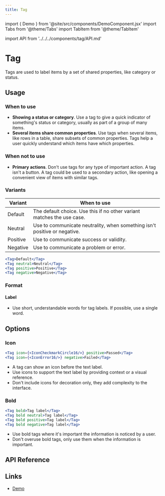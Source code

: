 ```yaml
---
title: Tag
---
```


import { Demo } from '@site/src/components/DemoComponent.jsx'
import Tabs from '@theme/Tabs'
import TabItem from '@theme/TabItem'

import API from '../../../components/tag/API.md'

# Tag

Tags are used to label items by a set of shared properties, like category or status.

<Demo
    path="tag--default"
    height="120px"
/>

## Usage

### When to use

-   **Showing a status or category**. Use a tag to give a quick indicator of something's status or category, usually as part of a group of many items.
-   **Several items share common properties**. Use tags when several items, like rows in a table, share subsets of common properties. Tags help a user quickly understand which items have which properties.

### When not to use

-   **Primary actions**. Don't use tags for any type of important action. A tag isn't a button. A tag could be used to a secondary action, like opening a convenient view of items with similar tags.

### Variants

| Variant                      | When to use                                                               |
| ---------------------------- | ------------------------------------------------------------------------- |
| Default                      | The default choice. Use this if no other variant matches the use case.    |
| Neutral                      | Use to communicate neutrality, when something isn't positive or negative. |
| Positive                     | Use to communicate success or validity.                                   |
| Negative                     | Use to communicate a problem or error.                                    |

<Tabs>
    <TabItem value="Default" label="Default">
        <Demo
            path="tag--default"
            height="120px"
        />
    </TabItem>
    <TabItem value="Neutral" label="Neutral">
        <Demo
            path="tag--neutral"
            height="120px"
        />
    </TabItem>
    <TabItem value="Positive" label="Positive">
        <Demo
            path="tag--positive"
            height="120px"
        />
    </TabItem>
    <TabItem value="Negative" label="Negative">
        <Demo
            path="tag--negative"
            height="120px"
        />
    </TabItem>
</Tabs>

```jsx
<Tag>Default</Tag>
<Tag neutral>Neutral</Tag>
<Tag positive>Positive</Tag>
<Tag negative>Negative</Tag>
```

### Format

#### Label

-   Use short, understandable words for tag labels. If possible, use a single word.

## Options

### Icon

<Demo
    path="tag--with-large-icon"
    height="120px"
/>

```jsx
<Tag icon={<IconCheckmarkCircle16/>} positive>Passed</Tag>
<Tag icon={<IconError16/>} negative>Failed</Tag>
```

-   A tag can show an icon before the text label.
-   Use icons to support the text label by providing context or a visual reference.
-   Don't include icons for decoration only, they add complexity to the interface.

### Bold

<Tabs>
    <TabItem value="Default" label="Default">
        <Demo
            path="tag--bold"
            height="120px"
        />
    </TabItem>
    <TabItem value="Neutral" label="Neutral">
        <Demo
            path="tag--bold"
            height="120px"
            args="neutral:true"
        />
    </TabItem>
    <TabItem value="Positive" label="Positive">
        <Demo
            path="tag--bold"
            height="120px"
            args="positive:true"
        />
    </TabItem>
    <TabItem value="Negative" label="Negative">
        <Demo
            path="tag--bold"
            height="120px"
            args="negative:true"
        />
    </TabItem>
</Tabs>

```jsx
<Tag bold>Tag label</Tag>
<Tag bold neutral>Tag label</Tag>
<Tag bold positive>Tag label</Tag>
<Tag bold negative>Tag label</Tag>
```

-   Use bold tags where it's important the information is noticed by a user.
-   Don't overuse bold tags, only use them when the information is important.

## API Reference

<API />

## Links

-   <a href="/demo/?path=/story/tag--default" target="_blank">Demo</a>
